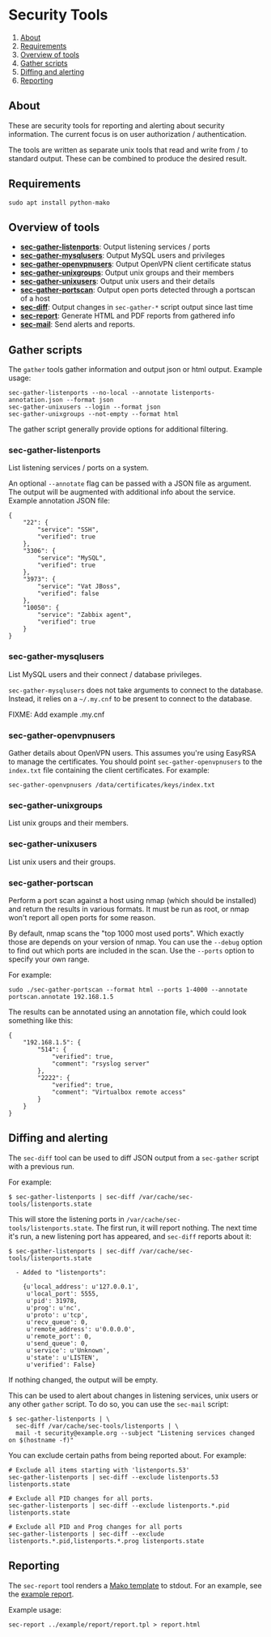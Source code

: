 Security Tools
==============

1. [About](#about)
1. [Requirements](#requirements)
1. [Overview of tools](#overview)
1. [Gather scripts](#gather)
1. [Diffing and alerting](#alert)
1. [Reporting](#report)


## <a name="about">About</a>

These are security tools for reporting and alerting about security
information. The current focus is on user authorization / authentication.

The tools are written as separate unix tools that read and write from / to
standard output. These can be combined to produce the desired result.

## <a name="requirements">Requirements</a>

    sudo apt install python-mako

## <a name="overview">Overview of tools</a>

* **[sec-gather-listenports](docs/man/sec-gather-listenports.1.md)**: Output listening services / ports
* **[sec-gather-mysqlusers](docs/man/sec-gather-mysqlusers.1.md)**: Output MySQL users and privileges
* **[sec-gather-openvpnusers](docs/man/sec-gather-openvpnusers.1.md)**: Output OpenVPN client certificate status
* **[sec-gather-unixgroups](docs/man/sec-gather-unixgroups.1.md)**: Output unix groups and their members
* **[sec-gather-unixusers](docs/man/sec-gather-unixusers.1.md)**: Output unix users and their details
* **[sec-gather-portscan](docs/man/sec-gather-portscan.1.md)**: Output open ports detected through a portscan of a host
* **[sec-diff](docs/man/sec-diff.1.md)**: Output changes in `sec-gather-*` script output since last time
* **[sec-report](docs/man/sec-report.1.md)**: Generate HTML and PDF reports from gathered info
* **[sec-mail](docs/man/sec-mail.1.md)**: Send alerts and reports.

## <a name="gather">Gather scripts</a>

The `gather` tools gather information and output json or html output. Example usage:

    sec-gather-listenports --no-local --annotate listenports-annotation.json --format json
    sec-gather-unixusers --login --format json
    sec-gather-unixgroups --not-empty --format html

The gather script generally provide options for additional filtering. 

### sec-gather-listenports

List listening services / ports on a system.

An optional `--annotate` flag can be passed with a JSON file as argument. The
output will be augmented with additional info about the service. Example
annotation JSON file:

    {
        "22": {
            "service": "SSH",
            "verified": true
        },
        "3306": {
            "service": "MySQL",
            "verified": true
        },
        "3973": {
            "service": "Vat JBoss",
            "verified": false
        },
        "10050": {
            "service": "Zabbix agent",
            "verified": true
        }
    }

### sec-gather-mysqlusers

List MySQL users and their connect / database privileges.

`sec-gather-mysqlusers` does not take arguments to connect to the database.
Instead, it relies on a `~/.my.cnf` to be present to connect to the database.

FIXME: Add example .my.cnf

### sec-gather-openvpnusers

Gather details about OpenVPN users. This assumes you're using EasyRSA to
manage the certificates. You should point `sec-gather-openvpnusers` to the
`index.txt` file containing the client certificates. For example:

    sec-gather-openvpnusers /data/certificates/keys/index.txt

### sec-gather-unixgroups

List unix groups and their members.

### sec-gather-unixusers

List unix users and their groups.

### sec-gather-portscan

Perform a port scan against a host using nmap (which should be installed) and
return the results in various formats. It must be run as root, or nmap won't
report all open ports for some reason. 

By default, nmap scans the "top 1000 most used ports". Which exactly those are
depends on your version of nmap. You can use the `--debug` option to find out
which ports are included in the scan. Use the `--ports` option to specify your
own range.

For example:

    sudo ./sec-gather-portscan --format html --ports 1-4000 --annotate portscan.annotate 192.168.1.5

The results can be annotated using an annotation file, which could look
something like this:

    {
        "192.168.1.5": {
            "514": {
                "verified": true,
                "comment": "rsyslog server"
            },
            "2222": {
                "verified": true,
                "comment": "Virtualbox remote access"
            }
        }
    }


## <a name="alert">Diffing and alerting</a>

The `sec-diff` tool can be used to diff JSON output from a `sec-gather` script
with a previous run.

For example:

	$ sec-gather-listenports | sec-diff /var/cache/sec-tools/listenports.state

This will store the listening ports in `/var/cache/sec-tools/listenports.state`. The
first run, it will report nothing. The next time it's run, a new listening
port has appeared, and `sec-diff` reports about it:

	$ sec-gather-listenports | sec-diff /var/cache/sec-tools/listenports.state

      - Added to "listenports":

        {u'local_address': u'127.0.0.1',
         u'local_port': 5555,
         u'pid': 31978,
         u'prog': u'nc',
         u'proto': u'tcp',
         u'recv_queue': 0,
         u'remote_address': u'0.0.0.0',
         u'remote_port': 0,
         u'send_queue': 0,
         u'service': u'Unknown',
         u'state': u'LISTEN',
         u'verified': False}

If nothing changed, the output will be empty.

This can be used to alert about changes in listening services, unix users or
any other `gather` script. To do so, you can use the `sec-mail` script:

	$ sec-gather-listenports | \
      sec-diff /var/cache/sec-tools/listenports | \
      mail -t security@example.org --subject "Listening services changed on $(hostname -f)"

You can exclude certain paths from being reported about. For example:

    # Exclude all items starting with 'listenports.53'
    sec-gather-listenports | sec-diff --exclude listenports.53 listenports.state

    # Exclude all PID changes for all ports.
    sec-gather-listenports | sec-diff --exclude listenports.*.pid listenports.state

    # Exclude all PID and Prog changes for all ports
    sec-gather-listenports | sec-diff --exclude listenports.*.pid,listenports.*.prog listenports.state

## <a name="report">Reporting</a>

The `sec-report` tool renders a [Mako template](http://www.makotemplates.org/)
to stdout. For an example, see the [example report](example/report).

Example usage:

    sec-report ../example/report/report.tpl > report.html

